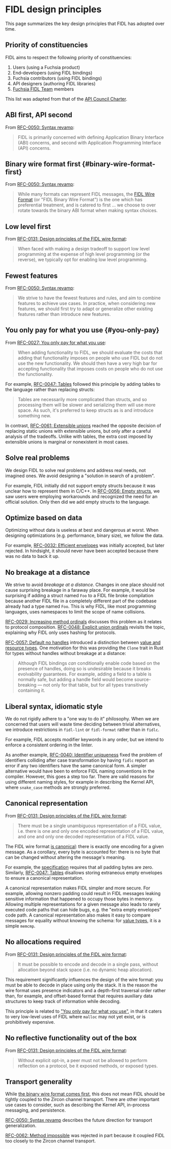 # FIDL design principles

This page summarizes the key design principles that FIDL has adopted over time.

## Priority of constituencies

FIDL aims to respect the following priority of constituencies:

1. Users (using a Fuchsia product)
2. End-developers (using FIDL bindings)
3. Fuchsia contributors (using FIDL bindings)
4. API designers (authoring FIDL libraries)
5. [Fuchsia FIDL Team] members

This list was adapted from that of the [API Council Charter].

## ABI first, API second

From [RFC-0050: Syntax revamp][rfc-0050-principles]:

> FIDL is primarily concerned with defining Application Binary Interface (ABI)
> concerns, and second with Application Programming Interface (API) concerns.

## Binary wire format first {#binary-wire-format-first}

From [RFC-0050: Syntax revamp][rfc-0050-binary-wire-format-first]:

> While many formats can represent FIDL messages, the [FIDL Wire
> Format][wire-format] (or "FIDL Binary Wire Format") is the one which has
> preferential treatment, and is catered to first ... we choose to over rotate
> towards the binary ABI format when making syntax choices.

## Low level first

From [RFC-0131: Design principles of the FIDL wire format][rfc-0131]:

> When faced with making a design tradeoff to support low level programming at
> the expense of high level programming (or the reverse), we typically opt for
> enabling low level programming.

## Fewest features

From [RFC-0050: Syntax revamp][rfc-0050-fewest-features]:

> We strive to have the fewest features and rules, and aim to combine features
> to achieve use cases. In practice, when considering new features, we should
> first try to adapt or generalize other existing features rather than introduce
> new features.

## You only pay for what you use {#you-only-pay}

From [RFC-0027: You only pay for what you use][rfc-0027]:

> When adding functionality to FIDL, we should evaluate the costs that adding
> that functionality imposes on people who use FIDL but do not use the new
> functionality. We should then have a very high bar for accepting functionality
> that imposes costs on people who do not use the functionality.

For example, [RFC-0047: Tables][rfc-0047-motivation] followed this principle by
adding tables to the language rather than replacing structs:

> Tables are necessarily more complicated than structs, and so processing them
> will be slower and serializing them will use more space. As such, it's
> preferred to keep structs as is and introduce something new.

In contrast, [RFC-0061: Extensible unions][rfc-0061-pros-and-cons] reached the
opposite decision of replacing static unions with extensible unions, but only
after a careful analysis of the tradeoffs. Unlike with tables, the extra cost
imposed by extensible unions is marginal or nonexistent in most cases.

## Solve real problems

We design FIDL to solve real problems and address real needs, not imagined ones.
We avoid designing a "solution in search of a problem".

For example, FIDL initially did not support empty structs because it was unclear
how to represent them in C/C++. In [RFC-0056: Empty structs][rfc-0056], we saw
users were employing workarounds and recognized the need for an official
solution. Only then did we add empty structs to the language.

## Optimize based on data

Optimizing without data is useless at best and dangerous at worst. When
designing optimizations (e.g. performance, binary size), we follow the data.

For example, [RFC-0032: Efficient envelopes][rfc-0032] was initially accepted,
but later rejected. In hindsight, it should never have been accepted because
there was no data to back it up.

## No breakage at a distance

We strive to avoid _breakage at a distance_. Changes in one place should not
cause surprising breakage in a faraway place. For example, it would be
surprising if adding a struct named `Foo` to a FIDL file broke compilation
because another FIDL file in a completely different part of the codebase already
had a type named `Foo`. This is why FIDL, like most programming languages, uses
namespaces to limit the scope of name collisions.

[RFC-0029: Increasing method ordinals][rfc-0029-breakage-at-a-distance]
discusses this problem as it relates to protocol composition. [RFC-0048:
Explicit union ordinals][rfc-0048-hashing-only-for-protocols] revisits the
topic, explaining why FIDL only uses hashing for protocols.

[RFC-0057: Default no handles][rfc-0057] introduced a distinction between [value
and resource types][lang-resource]. One motivation for this was providing the
`Clone` trait in Rust for types without handles without breakage at a distance:

> Although FIDL bindings _can_ conditionally enable code based on the presence
> of handles, doing so is undesirable because it breaks evolvability guarantees.
> For example, adding a field to a table is normally safe, but adding a handle
> field would become source-breaking &mdash; not only for that table, but for
> all types transitively containing it.

## Liberal syntax, idiomatic style

We do not rigidly adhere to a "one way to do it" philosophy. When we are
concerned that users will waste time deciding between trivial alternatives, we
introduce restrictions in `fidl-lint` or `fidl-format` rather than in `fidlc`.

<!-- TODO(fxbug.dev/74753): Say "the linter enforces an ordering" when it is true. -->
For example, FIDL accepts modifier keywords in any order, but we intend to
enforce a consistent ordering in the linter.

As another example, [RFC-0040: Identifier uniqueness][rfc-0040] fixed the
problem of identifiers colliding after case transformation by having `fidlc`
report an error if any two identifiers have the same canonical form. A simpler
alternative would have been to enforce FIDL naming conventions in the compiler.
However, this goes a step too far. There are valid reasons for using different
naming styles, for example in describing the Kernel API, where `snake_case`
methods are strongly preferred.

## Canonical representation

From [RFC-0131: Design principles of the FIDL wire format][rfc-0131]:

> There must be a single unambiguous representation of a FIDL value, i.e. there
> is one and only one encoded representation of a FIDL value, and one and only
> one decoded representation of a FIDL value.

The FIDL wire format [is canonical][wire-format-dual-forms]: there is exactly
one encoding for a given message. As a corollary, every byte is accounted for:
there is no byte that can be changed without altering the message's meaning.

For example, the [specification][wire-format-padding] requires that all padding
bytes are zero. Similarly, [RFC-0047: Tables][rfc-0047-wire-format] disallows
storing extraneous empty envelopes to ensure a canonical representation.

A canonical representation makes FIDL simpler and more secure. For example,
allowing nonzero padding could result in FIDL messages leaking sensitive
information that happened to occupy those bytes in memory. Allowing multiple
representations for a given message also leads to rarely executed code paths
that can hide bugs, e.g. the "extra empty envelopes" code path. A canonical
representation also makes it easy to compare messages for equality without
knowing the schema: for [value types][lang-resource], it is a simple `memcmp`.

## No allocations required

From [RFC-0131: Design principles of the FIDL wire format][rfc-0131]:

> It must be possible to encode and decode in a single pass, without allocation
> beyond stack space (i.e. no dynamic heap allocation).

This requirement significantly influences the design of the wire format: you
must be able to decode in place using only the stack. It is the reason the wire
format uses presence indicators and a depth-first traversal order rather than,
for example, and offset-based format that requires auxiliary data structures to
keep track of information while decoding.

This principle is related to ["You only pay for what you use"](#you-only-pay),
in that it caters to very low-level uses of FIDL where `malloc` may not yet
exist, or is prohibitively expensive.

## No reflective functionality out of the box

From [RFC-0131: Design principles of the FIDL wire format][rfc-0131]:

> Without explicit opt-in, a peer must not be allowed to perform reflection on a
> protocol, be it exposed methods, or exposed types.

## Transport generality

While [the binary wire format comes first](#binary-wire-format-first), this does
not mean FIDL should be tightly coupled to the Zircon channel transport. There
are other important use cases to consider, such as describing the Kernel API,
in-process messaging, and persistence.

[RFC-0050: Syntax revamp][rfc-0050-transport-generalization] describes the
future direction for transport generalization.

[RFC-0062: Method impossible][rfc-0062] was rejected in part because it coupled
FIDL too closely to the Zircon channel transport.

<!-- link labels -->
[API Council Charter]: /docs/contribute/governance/api_council.md#values
[Fuchsia FIDL Team]: /src/fidl/OWNERS
[lang-resource]: /docs/reference/fidl/language/language.md#value-vs-resource
[wire-format]: /docs/reference/fidl/language/wire-format
[wire-format-dual-forms]: /docs/reference/fidl/language/wire-format#dual-forms
[wire-format-padding]: /docs/reference/fidl/language/wire-format#padding
[rfc-0027]: /docs/contribute/governance/rfcs/0027_you_only_pay_what_you_use.md
[rfc-0029-breakage-at-a-distance]: /docs/contribute/governance/rfcs/0029_increasing_method_ordinals.md#breakage-at-a-distance
[rfc-0029]: /docs/contribute/governance/rfcs/0029_increasing_method_ordinals.md
[rfc-0032]: /docs/contribute/governance/rfcs/0032_efficient_envelopes.md
[rfc-0040]: /docs/contribute/governance/rfcs/0040_identifier_uniqueness.md
[rfc-0047-motivation]: /docs/contribute/governance/rfcs/0047_tables.md#motivation
[rfc-0047-wire-format]: /docs/contribute/governance/rfcs/0047_tables.md#wire-format
[rfc-0048-hashing-only-for-protocols]: /docs/contribute/governance/rfcs/0048_explicit_union_ordinals.md#hashing-only-for-protocols
[rfc-0050-binary-wire-format-first]: /docs/contribute/governance/rfcs/0050_syntax_revamp.md#binary-wire-format-first
[rfc-0050-fewest-features]: /docs/contribute/governance/rfcs/0050_syntax_revamp.md#fewest-features
[rfc-0050-principles]: /docs/contribute/governance/rfcs/0050_syntax_revamp.md#principles
[rfc-0050-transport-generalization]: /docs/contribute/governance/rfcs/0050_syntax_revamp.md#transport-generalization
[rfc-0056]: /docs/contribute/governance/rfcs/0056_empty_structs.md
[rfc-0057]: /docs/contribute/governance/rfcs/0057_default_no_handles.md
[rfc-0061-pros-and-cons]: /docs/contribute/governance/rfcs/0061_extensible_unions.md#pros-and-cons
[rfc-0062]: /docs/contribute/governance/rfcs/0062_method_impossible.md
[rfc-0131]: /docs/contribute/governance/rfcs/0131_fidl_wire_format_principles.md
